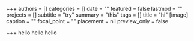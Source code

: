 +++
authors = []
categories = []
date = ""
featured = false
lastmod = ""
projects = []
subtitle = "try"
summary = "this"
tags = []
title = "hi"
[image]
caption = ""
focal_point = ""
placement = nil
preview_only = false

+++
hello hello hello 